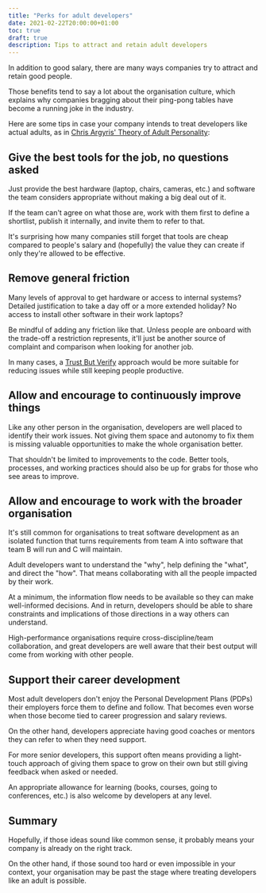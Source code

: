 ```yaml
---
title: "Perks for adult developers"
date: 2021-02-22T20:00:00+01:00
toc: true
draft: true
description: Tips to attract and retain adult developers
---
```

In addition to good salary, there are many ways companies try to attract and retain good people.

Those benefits tend to say a lot about the organisation culture, which explains why companies bragging about their ping-pong tables have become a running joke in the industry.

Here are some tips in case your company intends to treat developers like actual adults, as in [Chris Argyris' Theory of Adult Personality][1]:

## Give the best tools for the job, no questions asked

Just provide the best hardware (laptop, chairs, cameras, etc.) and software the team considers appropriate without making a big deal out of it.

If the team can't agree on what those are, work with them first to define a shortlist, publish it internally, and invite them to refer to that.

It's surprising how many companies still forget that tools are cheap compared to people's salary and (hopefully) the value they can create if only they're allowed to be effective.

## Remove general friction

Many levels of approval to get hardware or access to internal systems? Detailed justification to take a day off or a more extended holiday? No access to install other software in their work laptops?

Be mindful of adding any friction like that. Unless people are onboard with the trade-off a restriction represents, it'll just be another source of complaint and comparison when looking for another job.

In many cases, a [Trust But Verify][2] approach would be more suitable for reducing issues while still keeping people productive.

## Allow and encourage to continuously improve things

Like any other person in the organisation, developers are well placed to identify their work issues. Not giving them space and autonomy to fix them is missing valuable opportunities to make the whole organisation better.

That shouldn't be limited to improvements to the code. Better tools, processes, and working practices should also be up for grabs for those who see areas to improve.

## Allow and encourage to work with the broader organisation

It's still common for organisations to treat software development as an isolated function that turns requirements from team A into software that team B will run and C will maintain.

Adult developers want to understand the "why", help defining the "what", and direct the "how". That means collaborating with all the people impacted by their work.

At a minimum, the information flow needs to be available so they can make well-informed decisions. And in return, developers should be able to share constraints and implications of those directions in a way others can understand.

High-performance organisations require cross-discipline/team collaboration, and great developers are well aware that their best output will come from working with other people.

## Support their career development

Most adult developers don't enjoy the Personal Development Plans (PDPs) their employers force them to define and follow. That becomes even worse when those become tied to career progression and salary reviews.

On the other hand, developers appreciate having good coaches or mentors they can refer to when they need support.

For more senior developers, this support often means providing a light-touch approach of giving them space to grow on their own but still giving feedback when asked or needed.

An appropriate allowance for learning (books, courses, going to conferences, etc.) is also welcome by developers at any level.

## Summary

Hopefully, if those ideas sound like common sense, it probably means your company is already on the right track.

On the other hand, if those sound too hard or even impossible in your context, your organisation may be past the stage where treating developers like an adult is possible.

[1]: https://en.wikipedia.org/wiki/Chris_Argyris#Adult_personality
[2]: https://en.wikipedia.org/wiki/Trust,_but_verify
